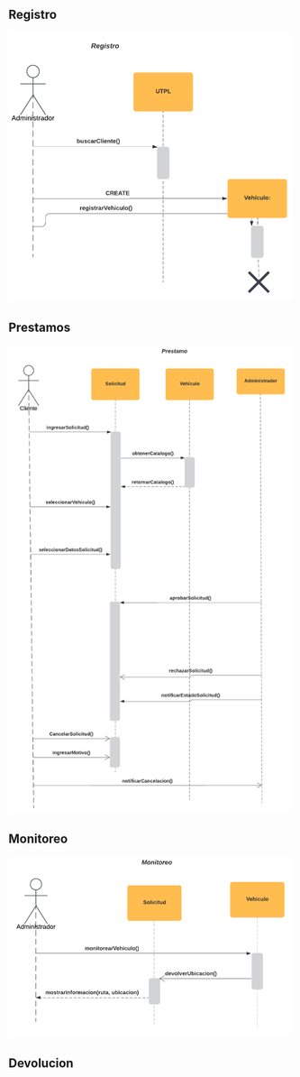 ## Registro
![Registro](https://github.com/DevSpheree/Car-Loan/blob/9654006bacbb8f40612394538e09eb77bc1b695e/Modelos%20y%20Diagramas/Diagrama%20de%20Secuencia/D.Secuencia-%20Registro.png)

## Prestamos
![Prestamos](https://github.com/DevSpheree/Car-Loan/blob/9654006bacbb8f40612394538e09eb77bc1b695e/Modelos%20y%20Diagramas/Diagrama%20de%20Secuencia/D.Secuencia-%20Prestamo.png)

## Monitoreo
![Monitoreo](https://github.com/DevSpheree/Car-Loan/blob/66f91c18398eade0ebdebeed93c757a17f0a6777/Modelos%20y%20Diagramas/Diagrama%20de%20Secuencia/D.Secuencia-%20Monitoreo.png)

## Devolucion

